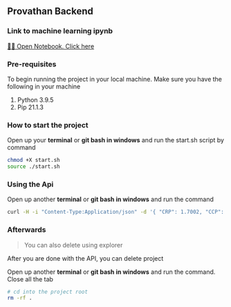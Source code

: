 ## Provathan Backend

### Link to machine learning ipynb

[📓📓 Open Notebook. Click here](https://github.com/n1rjal/provathan-backend/blob/master/rheumatoid_arthritis.ipynb)

### Pre-requisites

To begin running the project in your local machine.
Make sure you have the following in your machine

1. Python 3.9.5
2. Pip 21.1.3

### How to start the project

Open up your **terminal** or **git bash in windows** and run the start.sh script by command

```bash
chmod +X start.sh
source ./start.sh
```

### Using the Api

Open up another **terminal** or **git bash in windows** and run the command

```bash
curl -H -i "Content-Type:Application/json" -d '{ "CRP": 1.7002, "CCP": false, "ESR": 4.0, "HMC": 36, "HMG": 12.10, "HAD": true, "PLT": 284, "RBC": 5.07, "RF": true, "UA": 4.91, "WBC": 9.1, "age": 29, "gender": "F" }' http://127.0.0.1:8000/calculate/
```

### Afterwards

> You can also delete using explorer

After you are done with the API, you can delete project

Open up another **terminal** or **git bash in windows** and run the command. Close all the tab

```bash
# cd into the project root
rm -rf .
```
